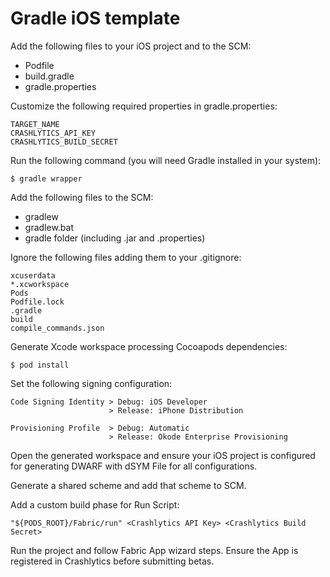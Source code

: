 Gradle iOS template
===================

Add the following files to your iOS project and to the SCM:

* Podfile
* build.gradle
* gradle.properties

Customize the following required properties in gradle.properties:

    TARGET_NAME
    CRASHLYTICS_API_KEY
    CRASHLYTICS_BUILD_SECRET

Run the following command (you will need Gradle installed in your system):

    $ gradle wrapper

Add the following files to the SCM:

* gradlew
* gradlew.bat
* gradle folder (including .jar and .properties)

Ignore the following files adding them to your .gitignore:

    xcuserdata
    *.xcworkspace
    Pods
    Podfile.lock
    .gradle
    build
    compile_commands.json

Generate Xcode workspace processing Cocoapods dependencies:

    $ pod install

Set the following signing configuration:

    Code Signing Identity > Debug: iOS Developer
                          > Release: iPhone Distribution
    
    Provisioning Profile  > Debug: Automatic
                          > Release: Okode Enterprise Provisioning

Open the generated workspace and ensure your iOS project is configured
for generating DWARF with dSYM File for all configurations.

Generate a shared scheme and add that scheme to SCM.

Add a custom build phase for Run Script:

    "${PODS_ROOT}/Fabric/run" <Crashlytics API Key> <Crashlytics Build Secret>

Run the project and follow Fabric App wizard steps. Ensure the App is registered in Crashlytics before
submitting betas.
